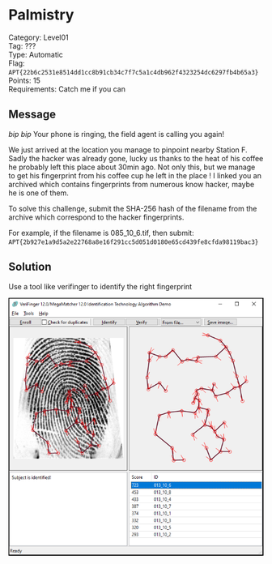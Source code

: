 # Palmistry

Category: Level01  
Tag: ???  
Type: Automatic  
Flag: `APT{22b6c2531e8514dd1cc8b91cb34c7f7c5a1c4db962f4323254dc6297fb4b65a3}`  
Points: 15  
Requirements: Catch me if you can

## Message

*bip bip* Your phone is ringing, the field agent is calling you again!

We just arrived at the location you manage to pinpoint nearby Station F. Sadly the hacker was already gone, lucky us thanks to the heat of his coffee he probably left this place about 30min ago. Not only this, but we manage to get his fingerprint from his coffee cup he left in the place ! I linked you an archived which contains fingerprints from numerous know hacker, maybe he is one of them.

To solve this challenge, submit the SHA-256 hash of the filename from the archive which correspond to the hacker fingerprints.

For example, if the filename is 085_10_6.tif, then submit: 
`APT{2b927e1a9d5a2e22768a8e16f291cc5d051d0180e65cd439fe8cfda98119bac3}`

## Solution

Use a tool like verifinger to identify the right fingerprint

![verifinger](verifinger.png)
